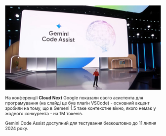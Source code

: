 <!--
date: 2024-04-11T21:19:35
photo: ![Photo](2024-04-11-21-19-35.jpg)


-->

![Photo](2024-04-11-21-19-35.jpg)

На конференції **Cloud Next** Google показали свого асистента для програмування (на слайді це був плагін VSCode) - основний акцент зробили на тому, що в Gemeni 1.5 таке контекстне вікно, якого немає у жодного конкурента - на 1М токенів.

Gemini Code Assist доступний для тестування безкоштовно до 11 липня 2024 року.